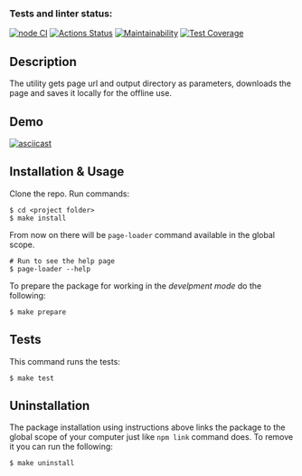 ### Tests and linter status:
[![node CI](https://github.com/zhenia-chugaev/loader/actions/workflows/node-ci.yml/badge.svg)](https://github.com/zhenia-chugaev/loader/actions/workflows/node-ci.yml)
[![Actions Status](https://github.com/anorone/backend-project-4/workflows/hexlet-check/badge.svg)](https://github.com/anorone/backend-project-4/actions)
[![Maintainability](https://api.codeclimate.com/v1/badges/291ad53d96bed51702bf/maintainability)](https://codeclimate.com/github/zhenia-chugaev/loader/maintainability)
[![Test Coverage](https://api.codeclimate.com/v1/badges/291ad53d96bed51702bf/test_coverage)](https://codeclimate.com/github/zhenia-chugaev/loader/test_coverage)

## Description
The utility gets page url and output directory as parameters, downloads the page and saves it locally for the offline use.

## Demo
[![asciicast](https://asciinema.org/a/621718.svg)](https://asciinema.org/a/621718)

## Installation & Usage
Clone the repo.
Run commands:
```shell
$ cd <project folder>
$ make install
```
From now on there will be `page-loader` command available in the global scope.
```shell
# Run to see the help page
$ page-loader --help
```
To prepare the package for working in the _develpment mode_ do the following:
```shell
$ make prepare
```

## Tests
This command runs the tests:
```shell
$ make test
```

## Uninstallation
The package installation using instructions above links the package to the global scope of your computer just like `npm link` command does. To remove it you can run the following:
```shell
$ make uninstall
```
